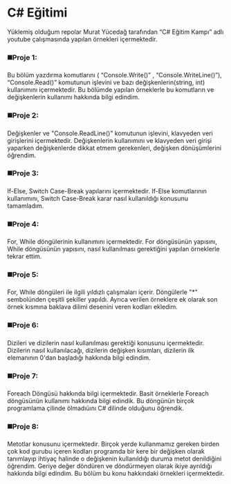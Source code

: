 # **C# Eğitimi** #

Yüklemiş olduğum repolar Murat Yücedağ tarafından “C# Eğitim Kampı” adlı youtube çalışmasında yapılan örnekleri içermektedir.

### :black_medium_square:Proje 1: ###
Bu bölüm yazdırma komutlarını ( “Console.Write()” , “Console.WriteLine()”), “Console.Read()” komutunun işlevini ve bazı değişkenlerin(string, int) kullanımını içermektedir. Bu bölümde yapılan örneklerle bu komutların ve değişkenlerin kullanımı hakkında bilgi edindim.

### :black_medium_square:Proje 2: ###
Değişkenler ve "Console.ReadLine()" komutunun işlevini, klavyeden veri girişlerini içermektedir. Değişkenlerin kullanımını ve klavyeden veri girişi yaparken değişkenlerde dikkat etmem gerekenleri, değişken dönüşümlerini öğrendim.

### :black_medium_square:Proje 3: ###
If-Else, Switch Case-Break yapılarını içermektedir. If-Else komutlarının kullanımını, Switch Case-Break karar nasıl kullanıldığı konusunu tamamladım.

### :black_medium_square:Proje 4: ###
For, While döngülerinin kullanımını içermektedir. For döngüsünün yapısını, While döngüsünün yapısını, nasıl kullanılması gerektiğini yapılan örneklerle tekrar ettim.

### :black_medium_square:Proje 5: ###
For, While döngüleri ile ilgili yıldızlı çalışmaları içerir. Döngülerle "*" sembolünden çeşitli şekiller yapıldı. Ayrıca verilen örneklere ek olarak son örnek kısmına baklava dilimi desenini veren kodları ekledim.

### :black_medium_square:Proje 6: ###
Dizileri ve dizilerin nasıl kullanılması gerektiği konusunu içermektedir. Dizilerin nasıl kullanılacağı, dizilerin değişken kısımları, dizilerin ilk elemanının 0'dan başladığı hakkında bilgi edindim.

### :black_medium_square:Proje 7: ###
Foreach Döngüsü hakkında bilgi içermektedir. Basit örneklerle Foreach döngüsünün kullanımı hakkında bilgi edindik. Bu döngünün birçok programlama çilinde ölmadıüını C# dilinde olduğunu öğrendik.

### :black_medium_square:Proje 8: ###
Metotlar konusunu içermektedir. Birçok yerde kullanmamız gereken birden çok kod gurubu içeren kodları programda bir kere bir değişken olarak tanımlayıp ihtiyaç halinde o değişkenin kullanıldığı duruma metot denildiğini öğrendim. Geriye değer döndüren ve döndürmeyen olarak ikiye ayrıldığı hakkında bilgi edindim. Bu bölüm bu konu hakkındaki örnekleri içermektedir.


